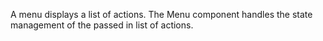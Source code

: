 A menu displays a list of actions. The Menu component handles the
state management of the passed in list of actions.
